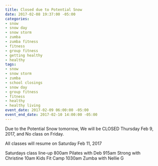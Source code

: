 ```yaml
---
title: Closed due to Potential Snow
date: 2017-02-08 19:37:00 -05:00
categories:
- snow
- snow day
- snow storm
- zumba
- zumba fitness
- fitness
- group fitness
- getting healthy
- healthy
tags:
- snow
- snow storm
- zumba
- school closings
- snow day
- group fitness
- fitness
- healthy
- healthy living
event_date: 2017-02-09 06:00:00 -05:00
event_end_date: 2017-02-10 14:00:00 -05:00
---
```


Due to the Potential Snow tomorrow, We will be CLOSED 
Thursday Feb 9, 2017, and No class on Friday.

All classes will resume on Saturday Feb 11, 2017

Saturdays class line-up
800am  Pilates with Deb
915am  Strong with Christine
10am   Kids Fit Camp
1030am Zumba with Nellie G